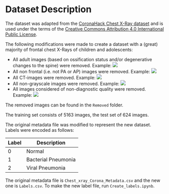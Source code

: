 # Dataset Description

The dataset was adapted from the [CoronaHack Chest X-Ray dataset](https://www.kaggle.com/praveengovi/coronahack-chest-xraydataset) and is used under the terms of the [Creative Commons Attribution 4.0 International Public License](https://creativecommons.org/licenses/by/4.0/legalcode).

The following modifications were made to create a dataset with a (great) majority of frontal chest X-Rays of children and adolescents:
- All adult images (based on ossification status and/or degenerative changes to the spine) were removed. Example: ![](Removed/1-s2.0-S0929664620300449-gr2_lrg-a.jpg)
- All non frontal (i.e. not PA or AP) images were removed. Example:
![](Removed/4C4DEFD8-F55D-4588-AAD6-C59017F55966.jpeg)
- All CT-images were removed. Example:
![](Removed/1-s2.0-S0929664620300449-gr3_lrg-b.jpg)
- All non-grayscale images were removed. Example:
![](Removed/gr1_lrg-a.jpg)
- All images considered of non-diagnostic quality were removed. Example:
![](Removed/person1679_bacteria_4448.jpeg)

The removed images can be found in the `Removed` folder.

The training set consists of 5163 images, the test set of 624 images.

The original metadata file was modified to represent the new dataset. Labels were encoded as follows:

| Label | Description         |
|-------|---------------------|
| 0     | Normal              |
| 1     | Bacterial Pneumonia |
| 2     | Viral Pneumonia     |

The original metadata file is `Chest_xray_Corona_Metadata.csv` and the new one is `Labels.csv`. To make the new label file, run `Create_labels.ipynb`.

